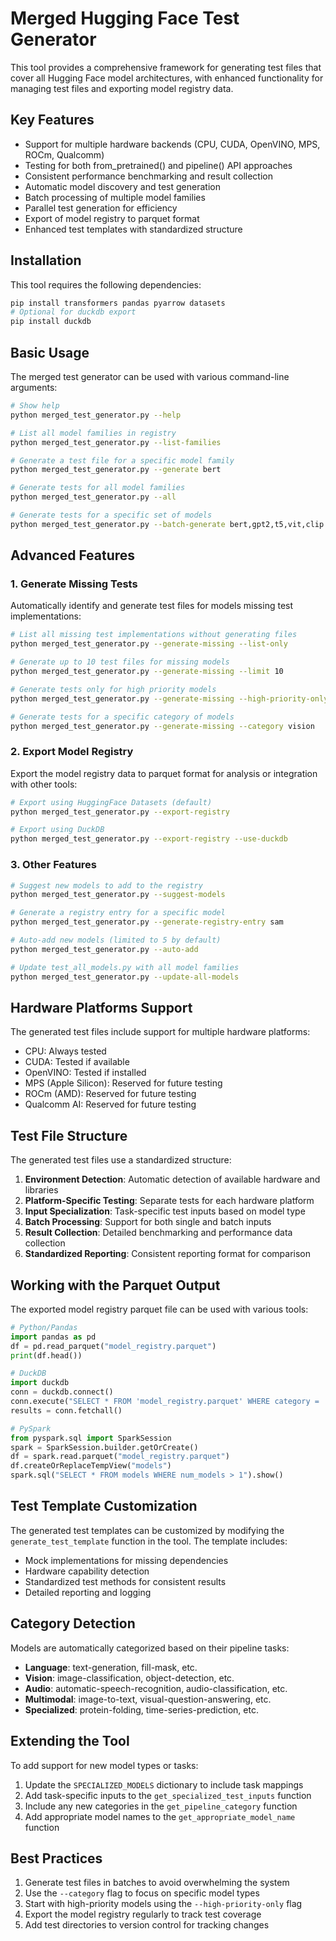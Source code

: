 # Merged Hugging Face Test Generator

This tool provides a comprehensive framework for generating test files that cover
all Hugging Face model architectures, with enhanced functionality for managing test files
and exporting model registry data.

## Key Features

- Support for multiple hardware backends (CPU, CUDA, OpenVINO, MPS, ROCm, Qualcomm)
- Testing for both from_pretrained() and pipeline() API approaches
- Consistent performance benchmarking and result collection
- Automatic model discovery and test generation
- Batch processing of multiple model families
- Parallel test generation for efficiency
- Export of model registry to parquet format
- Enhanced test templates with standardized structure

## Installation

This tool requires the following dependencies:

```bash
pip install transformers pandas pyarrow datasets
# Optional for duckdb export
pip install duckdb
```

## Basic Usage

The merged test generator can be used with various command-line arguments:

```bash
# Show help
python merged_test_generator.py --help

# List all model families in registry
python merged_test_generator.py --list-families

# Generate a test file for a specific model family
python merged_test_generator.py --generate bert

# Generate tests for all model families
python merged_test_generator.py --all

# Generate tests for a specific set of models
python merged_test_generator.py --batch-generate bert,gpt2,t5,vit,clip
```

## Advanced Features

### 1. Generate Missing Tests

Automatically identify and generate test files for models missing test implementations:

```bash
# List all missing test implementations without generating files
python merged_test_generator.py --generate-missing --list-only

# Generate up to 10 test files for missing models
python merged_test_generator.py --generate-missing --limit 10

# Generate tests only for high priority models
python merged_test_generator.py --generate-missing --high-priority-only

# Generate tests for a specific category of models
python merged_test_generator.py --generate-missing --category vision
```

### 2. Export Model Registry

Export the model registry data to parquet format for analysis or integration with other tools:

```bash
# Export using HuggingFace Datasets (default)
python merged_test_generator.py --export-registry

# Export using DuckDB
python merged_test_generator.py --export-registry --use-duckdb
```

### 3. Other Features

```bash
# Suggest new models to add to the registry
python merged_test_generator.py --suggest-models

# Generate a registry entry for a specific model
python merged_test_generator.py --generate-registry-entry sam

# Auto-add new models (limited to 5 by default)
python merged_test_generator.py --auto-add

# Update test_all_models.py with all model families
python merged_test_generator.py --update-all-models
```

## Hardware Platforms Support

The generated test files include support for multiple hardware platforms:

- CPU: Always tested
- CUDA: Tested if available
- OpenVINO: Tested if installed
- MPS (Apple Silicon): Reserved for future testing
- ROCm (AMD): Reserved for future testing
- Qualcomm AI: Reserved for future testing

## Test File Structure

The generated test files use a standardized structure:

1. **Environment Detection**: Automatic detection of available hardware and libraries
2. **Platform-Specific Testing**: Separate tests for each hardware platform
3. **Input Specialization**: Task-specific test inputs based on model type
4. **Batch Processing**: Support for both single and batch inputs
5. **Result Collection**: Detailed benchmarking and performance data collection
6. **Standardized Reporting**: Consistent reporting format for comparison

## Working with the Parquet Output

The exported model registry parquet file can be used with various tools:

```python
# Python/Pandas
import pandas as pd
df = pd.read_parquet("model_registry.parquet")
print(df.head())

# DuckDB
import duckdb
conn = duckdb.connect()
conn.execute("SELECT * FROM 'model_registry.parquet' WHERE category = 'vision'")
results = conn.fetchall()

# PySpark
from pyspark.sql import SparkSession
spark = SparkSession.builder.getOrCreate()
df = spark.read.parquet("model_registry.parquet")
df.createOrReplaceTempView("models")
spark.sql("SELECT * FROM models WHERE num_models > 1").show()
```

## Test Template Customization

The generated test templates can be customized by modifying the `generate_test_template` function in the tool. The template includes:

- Mock implementations for missing dependencies
- Hardware capability detection
- Standardized test methods for consistent results
- Detailed reporting and logging

## Category Detection

Models are automatically categorized based on their pipeline tasks:

- **Language**: text-generation, fill-mask, etc.
- **Vision**: image-classification, object-detection, etc.
- **Audio**: automatic-speech-recognition, audio-classification, etc.
- **Multimodal**: image-to-text, visual-question-answering, etc.
- **Specialized**: protein-folding, time-series-prediction, etc.

## Extending the Tool

To add support for new model types or tasks:

1. Update the `SPECIALIZED_MODELS` dictionary to include task mappings
2. Add task-specific inputs to the `get_specialized_test_inputs` function
3. Include any new categories in the `get_pipeline_category` function
4. Add appropriate model names to the `get_appropriate_model_name` function

## Best Practices

1. Generate test files in batches to avoid overwhelming the system
2. Use the `--category` flag to focus on specific model types
3. Start with high-priority models using the `--high-priority-only` flag
4. Export the model registry regularly to track test coverage
5. Add test directories to version control for tracking changes
